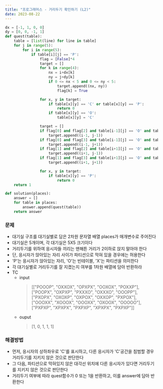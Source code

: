 ```yaml
---
title: "프로그래머스 - 거리두기 확인하기 (L2)"
date: 2023-08-22
---
```


```python
dx = [-1, 1, 0, 0]
dy = [0, 0, -1, 1]
def quest(table):
    table = [list(line) for line in table]
    for j in range(5):
        for i in range(5):
            if table[i][j] == 'P':
                flag = [False]*4
                target = []
                for k in range(4):
                    nx = i+dx[k]
                    ny = j+dy[k]
                    if 0 <= nx < 5 and 0 <= ny < 5:
                        target.append((nx, ny))
                        flag[k] = True

                for x, y in target:
                    if table[x][y] == 'C' or table[x][y] == 'P':
                        return 0
                    if table[x][y] == 'O':
                        table[x][y] = 'C'

                target = []
                if flag[0] and flag[2] and table[i-1][j] == 'O' and table[i][j-1] == 'O':
                    target.append((i-1, j-1))
                if flag[0] and flag[3] and table[i-1][j] == 'O' and table[i][j+1] == 'O':
                    target.append((i-1, j+1))
                if flag[1] and flag[2] and table[i+1][j] == 'O' and table[i][j-1] == 'O':
                    target.append((i+1, j-1))
                if flag[1] and flag[3] and table[i+1][j] == 'O' and table[i][j+1] == 'O':
                    target.append((i+1, j+1))

                for x, y in target:
                    if table[x][y] == 'P':
                        return 0
    return 1

def solution(places):
    answer = []
    for table in places:
        answer.append(quest(table))
    return answer
```

### 문제

- 대기실 구조를 대기실별로 담은 2차원 문자열 배열 places가 매개변수로 주어진다
- 대기실은 5개이며, 각 대기실은 5X5 크기이다
- 거리두기를 위하여 응시자들 끼리는 맨해튼 거리가 2이하로 앉지 말아야 한다
- 단, 응시자가 앉아있는 자리 사이가 파티션으로 막혀 있을 경우에는 허용한다
- 'P'는 응시자가 앉아있는 자리, 'O'는 빈테이블, 'X'는 파티션을 의미한다
- 각 대기실별로 거리두기를 잘 지켰는지 여부를 1차원 배열에 담아 반환하라
- TC
  - input
    > [["POOOP", "OXXOX", "OPXPX", "OOXOX", "POXXP"], ["POOPX", "OXPXP", "PXXXO", "OXXXO", "OOOPP"], ["PXOPX", "OXOXP", "OXPOX", "OXXOP", "PXPOX"], ["OOOXX", "XOOOX", "OOOXX", "OXOOX", "OOOOO"], ["PXPXP", "XPXPX", "PXPXP", "XPXPX", "PXPXP"]]
  - ouput
    > [1, 0, 1, 1, 1]

### 해결방법
- 먼저, 응시자의 상하좌우로 'C'를 표시하고, 다른 응시자가 'C'공간을 침범할 경우 거리두기를 지키지 않은 것으로 판단한다
- 그 다음, 파티션으로 막혀있지 않은 대각선 위치에 다른 응시자가 있다면 거리두기를 지키지 않은 것으로 판단한다
- 거리두기 여부에 따라 quest함수가 0 또는 1을 반환하고, 이를 answer에 담아 반환한다

